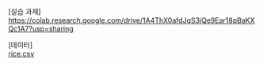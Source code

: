 [실습 과제]   
https://colab.research.google.com/drive/1A4ThX0afdJqS3jQe9Ear18pBaKXQc1A7?usp=sharing      

[데이터]  
[rice.csv](https://github.com/sejongsmarcle/2023_Winter_AiStudy/files/10742601/rice.csv)
